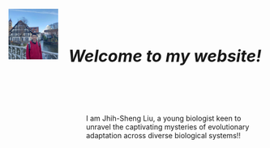 <style>
h1 {font-weight: bold !important; 
    font-size: 32px !important}
</style>   

<div style="display: flex;">

<img src="/assets/photo1.jpeg" style="max-width: 150px; max-height: 100px; width:auto; height:auto; margin-top: -15px;">
<div style="padding-left: 15px; width: 800px">
<div style="height: 1em;"></div>

<div style="height: 50px;">
<h1 style="text-align: center; font-style: italic;">Welcome to my website!</h1>
</div>
<div style="height: 6em;"></div>

<div style="padding-left: 40px;">
I am Jhih-Sheng Liu, a young biologist keen to unravel the captivating mysteries of evolutionary adaptation across diverse biological systems!!








